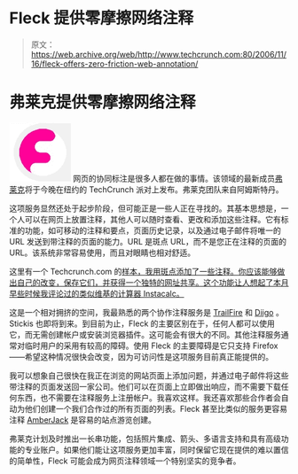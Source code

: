 # Fleck 提供零摩擦网络注释

> 原文：<https://web.archive.org/web/http://www.techcrunch.com:80/2006/11/16/fleck-offers-zero-friction-web-annotation/>

# 弗莱克提供零摩擦网络注释

[![](img/0b53e8d4e448352d40177cd8772b80f4.png)](https://web.archive.org/web/20220112014704/http://fleck.com/) 网页的协同标注是很多人都在做的事情。该领域的最新成员[弗莱克](https://web.archive.org/web/20220112014704/http://fleck.com/)将于今晚在纽约的 TechCrunch 派对上发布。弗莱克团队来自阿姆斯特丹。

这项服务显然还处于起步阶段，但可能正是一些人正在寻找的。其基本思想是，一个人可以在网页上放置注释，其他人可以随时查看、更改和添加这些注释。它有标准的功能，如可移动的注释和要点，页面历史记录，以及通过电子邮件将唯一的 URL 发送到带注释的页面的能力。URL 是斑点 URL，而不是您正在注释的页面的 URL。该系统非常容易使用，而且对眼睛也相对舒适。

这里有一个 Techcrunch.com 的[样本，我用斑点添加了一些注释。你应该能够做出自己的改变，保存它们，并获得一个独特的网址共享。这个功能让人想起了本月早些时候我评论过的类似维基的计算器 Instacalc。](https://web.archive.org/web/20220112014704/http://extension.fleck.com/?sh=91f6cc0c85f13a8b45eaf77af24c4221ea9cd3f4)

这是一个相对拥挤的空间，我最熟悉的两个协作注释服务是 [TrailFire](https://web.archive.org/web/20220112014704/https://beta.techcrunch.com/tag/TrailFire) 和 [Diigo](https://web.archive.org/web/20220112014704/https://beta.techcrunch.com/tag/diigo) 。Stickis 也即将到来。到目前为止，Fleck 的主要区别在于，任何人都可以使用它，而无需创建帐户或安装浏览器插件。这可能会有很大的不同。其他注释服务通常对临时用户的采用有较高的障碍。使用 Fleck 的主要障碍是它只支持 Firefox——希望这种情况很快会改变，因为可访问性是这项服务目前真正能提供的。

我可以想象自己很快在我正在浏览的网站页面上添加问题，并通过电子邮件将这些带注释的页面发送回一家公司。他们可以在页面上立即做出响应，而不需要下载任何东西，也不需要在注释服务上注册帐户。我喜欢这样。我还喜欢那些合作者会自动为他们创建一个我们合作过的所有页面的列表。Fleck 甚至比类似的服务更容易注释 [AmberJack](https://web.archive.org/web/20220112014704/https://beta.techcrunch.com/tag/amberjack) 是容易的站点游览创建。

弗莱克计划及时推出一长串功能，包括照片集成、箭头、多语言支持和具有高级功能的专业账户。如果他们能让这项服务更加丰富，同时保留它现在提供的难以置信的简单性，Fleck 可能会成为网页注释领域一个特别坚实的竞争者。